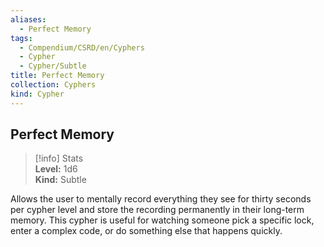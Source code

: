 ```yaml
---
aliases:
  - Perfect Memory
tags:
  - Compendium/CSRD/en/Cyphers
  - Cypher
  - Cypher/Subtle
title: Perfect Memory
collection: Cyphers
kind: Cypher
---
```

## Perfect Memory  
>[!info] Stats  
> **Level:** 1d6  
> **Kind:** Subtle
  
Allows the user to mentally record everything they see for thirty seconds per cypher level and store the recording permanently in their long-term memory. This cypher is useful for watching someone pick a specific lock, enter a complex code, or do something else that happens quickly.